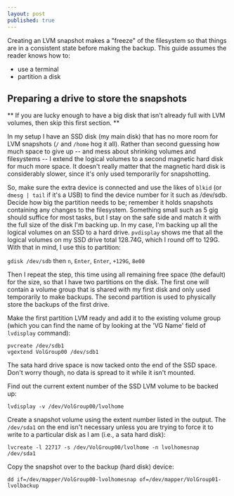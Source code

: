 ```yaml
---
layout: post
published: true
---
```


Creating an LVM snapshot makes a "freeze" of the filesystem so that things are in a consistent state before making the backup. This guide assumes the reader knows how to:

- use a terminal
- partition a disk

## Preparing a drive to store the snapshots

** If you are lucky enough to have a big disk that isn't already full with LVM volumes, then skip this first section. **

In my setup I have an SSD disk (my main disk) that has no more room for LVM snapshots (`/` and `/home` hog it all). Rather than second guessing how much space to give up -- and mess about shrinking volumes and filesystems -- I extend the logical volumes to a second magnetic hard disk for much more space. It doesn't really matter that the magnetic hard disk is considerably slower, since it's only used temporarily for snapshotting. 

So, make sure the extra device is connected and use the likes of `blkid` (or `dmesg | tail` if it's a USB) to find the device number for it such as /dev/sdb. Decide how big the partition needs to be; remember it holds snapshots containing any changes to the filesystem. Something small such as 5 gig should suffice for most tasks, but I stay on the safe side and match it with the full size of the disk I'm backing up. In my case, I'm backing up all the logical volumes on an SSD to a hard drive. `pvdisplay` shows me that all the logical volumes on my SSD drive total 128.74G, which I round off to 129G. With that in mind, I use this to partition:

`gdisk /dev/sdb` then `n`, `Enter`, `Enter`, `+129G`, `8e00`

Then I repeat the step, this time using all remaining free space (the default) for the size, so that I have two partitions on the disk. The first one will contain a volume group that is shared with my first disk and only used temporarily to make backups. The second partition is used to physically store the backups of the first drive. 

Make the first partition LVM ready and add it to the existing volume group (which you can find the name of by looking at the 'VG Name' field of `lvdisplay` command):

```
pvcreate /dev/sdb1
vgextend VolGroup00 /dev/sdb1
```
The sata hard drive space is now tacked onto the end of the SSD space. Don't worry though, no data is spread to it while it isn't mounted. 

Find out the current extent number of the SSD LVM volume to be backed up:

```
lvdisplay -v /dev/VolGroup00/lvolhome
```
Create a snapshot volume using the extent number listed in the output. The `/dev/sda1` on the end isn't necessary unless you are trying to force it to write to a particular disk as I am (i.e., a sata hard disk):

```
lvcreate -l 22717 -s /dev/VolGroup00/lvolhome -n lvolhomesnap /dev/sda1
```
Copy the snapshot over to the backup (hard disk) device:

```
dd if=/dev/mapper/VolGroup00-lvolhomesnap of=/dev/mapper/VolGroup01-lvolbackup
```